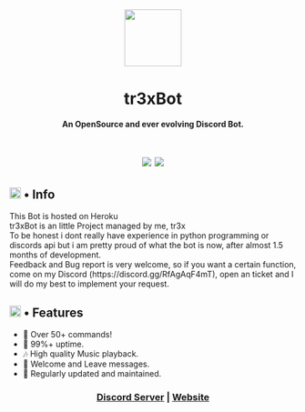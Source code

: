 <h2 align="center">
  <img src="https://cdn.discordapp.com/avatars/830842260462632992/6f5341620fb3a4238741b50d2eef417b.png" height='100px' width='100px'>
</h2>

<h1 align="center">tr3xBot</h1>
<h4 align="center">An OpenSource and ever evolving Discord Bot.</h4>

<h1 align="center">
  <img src="https://img.shields.io/badge/discord.py-2.0-blue?style=flat" />
  <img src="https://img.shields.io/badge/Python-3.9-green?style=flat&logo=python" />
</h1>

<h2><img src="https://cdn.discordapp.com/emojis/766498653753049109.png?v=1" height="20px"> • Info</h2>

<p>This Bot is hosted on Heroku<br>tr3xBot is an little Project managed by me, tr3x<br>To be honest i dont really have experience in python programming or discords api but i am pretty proud of what the bot is now, after almost 1.5 months of development.<br>Feedback and Bug report is very welcome, so if you want a certain function, come on my Discord (https://discord.gg/RfAgAqF4mT), open an ticket and I will do my best to implement your request.</p>

<h2><img src="https://cdn.discordapp.com/emojis/765548323166748745.png?v=1" height="20px"> • Features</h2>
<ul>
  <li>📌 Over 50+ commands!</li>
  <li>🔼 99%+ uptime.</li>
  <li>🎶 High quality Music playback.</li>
  <li>🎊 Welcome and Leave messages.</li>
  <li>🎀 Regularly updated and maintained.</li>
</ul>

</ul>


<h3 align="center"><a href="https://discord.gg/RfAgAqF4mT">Discord Server</a> | <a href="https://tr3xgaming.herokuapp.com/">Website</a></h3>
